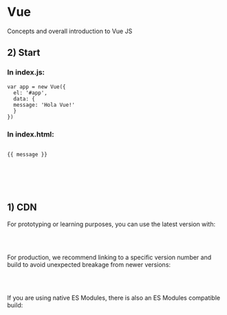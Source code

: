 # Vue
Concepts and overall introduction to Vue JS

## 2) Start

### In index.js:
<pre>
<code>var app = new Vue({
  el: '#app',
  data: {
  message: 'Hola Vue!'
  }
})</code>
</pre>

### In index.html:
<pre>
<code><el id="app">
{{ message }}
</el>
<script src="https://cdn.jsdelivr.net/npm/vue/dist/vue.js"></script>
<script src="index.js"></script></code>
</pre>

## 1) CDN
For prototyping or learning purposes, you can use the latest version with:

<pre>
<code><script src="https://cdn.jsdelivr.net/npm/vue@2.6.12/dist/vue.js"></script></code>
</pre>

For production, we recommend linking to a specific version number and build to avoid unexpected breakage from newer versions:

<pre>
<code><script src="https://cdn.jsdelivr.net/npm/vue@2.6.12"></script></code>
</pre>
If you are using native ES Modules, there is also an ES Modules compatible build:

<pre>
<code><script type="module">
  import Vue from 'https://cdn.jsdelivr.net/npm/vue@2.6.12/dist/vue.esm.browser.js'
</script></code>
</pre>
